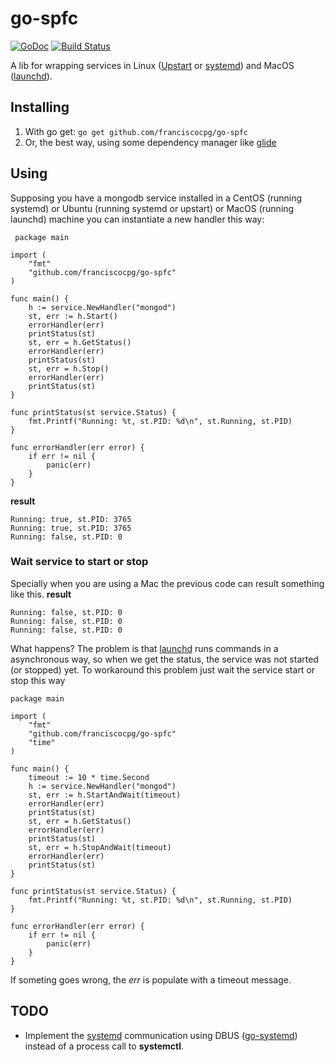 # go-spfc
[![GoDoc](https://godoc.org/github.com/franciscocpg/go-spfc?status.svg)](https://godoc.org/github.com/franciscocpg/go-spfc) [![Build Status](https://travis-ci.org/franciscocpg/go-spfc.svg?branch=master)](https://travis-ci.org/franciscocpg/go-spfc)

A lib for wrapping services in Linux ([Upstart](http://upstart.ubuntu.com/) or [systemd](https://www.freedesktop.org/wiki/Software/systemd/)) and MacOS ([launchd](https://developer.apple.com/library/mac/documentation/Darwin/Reference/ManPages/man8/launchd.8.html)).

## Installing

1. With go get: `go get github.com/franciscocpg/go-spfc`
2. Or, the best way, using some dependency manager like [glide](https://github.com/Masterminds/glide)

## Using
Supposing you have a mongodb service installed in a CentOS (running systemd) or Ubuntu (running systemd or upstart) or MacOS (running launchd) machine you can instantiate a new handler this way:
```golang
 package main

import (
	"fmt"
	"github.com/franciscocpg/go-spfc"
)

func main() {
	h := service.NewHandler("mongod")
	st, err := h.Start()
	errorHandler(err)
	printStatus(st)
	st, err = h.GetStatus()
	errorHandler(err)
	printStatus(st)
	st, err = h.Stop()
	errorHandler(err)
	printStatus(st)
}

func printStatus(st service.Status) {
	fmt.Printf("Running: %t, st.PID: %d\n", st.Running, st.PID)
}

func errorHandler(err error) {
	if err != nil {
		panic(err)
	}
}
```
**result**
```
Running: true, st.PID: 3765
Running: true, st.PID: 3765
Running: false, st.PID: 0
```

### Wait service to start or stop
Specially when you are using a Mac the previous code can result something like this.
**result**
```
Running: false, st.PID: 0
Running: false, st.PID: 0
Running: false, st.PID: 0
```
What happens? The problem is that [launchd](https://developer.apple.com/library/mac/documentation/Darwin/Reference/ManPages/man8/launchd.8.html) runs commands in a asynchronous way, so when we get the status, the service was not started (or stopped) yet.
To workaround this problem just wait the service start or stop this way
```
package main

import (
	"fmt"
	"github.com/franciscocpg/go-spfc"
	"time"
)

func main() {
	timeout := 10 * time.Second
	h := service.NewHandler("mongod")
	st, err := h.StartAndWait(timeout)
	errorHandler(err)
	printStatus(st)
	st, err = h.GetStatus()
	errorHandler(err)
	printStatus(st)
	st, err = h.StopAndWait(timeout)
	errorHandler(err)
	printStatus(st)
}

func printStatus(st service.Status) {
	fmt.Printf("Running: %t, st.PID: %d\n", st.Running, st.PID)
}

func errorHandler(err error) {
	if err != nil {
		panic(err)
	}
}

```
If someting goes wrong, the *err* is populate with a timeout message.

## TODO
- Implement the [systemd](https://www.freedesktop.org/wiki/Software/systemd/) communication using DBUS ([go-systemd](https://github.com/coreos/go-systemd)) instead of a process call to **systemctl**.
